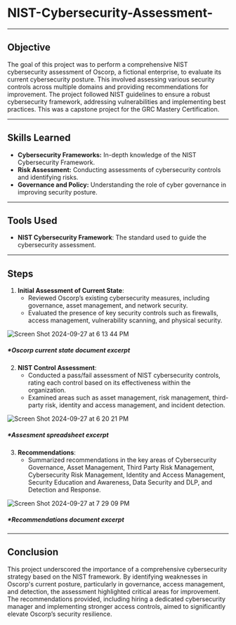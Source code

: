 # NIST-Cybersecurity-Assessment-

---

## Objective
The goal of this project was to perform a comprehensive NIST cybersecurity assessment of Oscorp, a fictional enterprise, to evaluate its current cybersecurity posture. This involved assessing various security controls across multiple domains and providing recommendations for improvement. The project followed NIST guidelines to ensure a robust cybersecurity framework, addressing vulnerabilities and implementing best practices. This was a capstone project for the GRC Mastery Certification.

---

## Skills Learned
- **Cybersecurity Frameworks:** In-depth knowledge of the NIST Cybersecurity Framework.
- **Risk Assessment:** Conducting assessments of cybersecurity controls and identifying risks.
- **Governance and Policy:** Understanding the role of cyber governance in improving security posture.

---

## Tools Used
- **NIST Cybersecurity Framework**: The standard used to guide the cybersecurity assessment.

---

## Steps
1. **Initial Assessment of Current State**:
   - Reviewed Oscorp’s existing cybersecurity measures, including governance, asset management, and network security.
   - Evaluated the presence of key security controls such as firewalls, access management, vulnerability scanning, and physical security.

![Screen Shot 2024-09-27 at 6 13 44 PM](https://github.com/user-attachments/assets/a5699649-6d63-4a26-9339-06f1dbfd2fa7)

##### *Oscorp current state document excerpt

2. **NIST Control Assessment**:
   - Conducted a pass/fail assessment of NIST cybersecurity controls, rating each control based on its effectiveness within the organization.
   - Examined areas such as asset management, risk management, third-party risk, identity and access management, and incident detection.

  ![Screen Shot 2024-09-27 at 6 20 21 PM](https://github.com/user-attachments/assets/eef1e06f-4304-4c8a-874d-9f4e21f27aec)

##### *Assesment spreadsheet excerpt

3. **Recommendations**:
   - Summarized recommendations in the key areas of Cybersecurity Governance, Asset Management, Third Party Risk Management, Cybersecurity Risk Management, Identity and Access Management, Security Education and Awareness, Data Security and DLP, and Detection and Response.

![Screen Shot 2024-09-27 at 7 29 09 PM](https://github.com/user-attachments/assets/a331fdb9-f25b-429d-8f13-b675c090f9d5)

##### *Recommendations document excerpt
    

---

## Conclusion
This project underscored the importance of a comprehensive cybersecurity strategy based on the NIST framework. By identifying weaknesses in Oscorp's current posture, particularly in governance, access management, and detection, the assessment highlighted critical areas for improvement. The recommendations provided, including hiring a dedicated cybersecurity manager and implementing stronger access controls, aimed to significantly elevate Oscorp’s security resilience.
